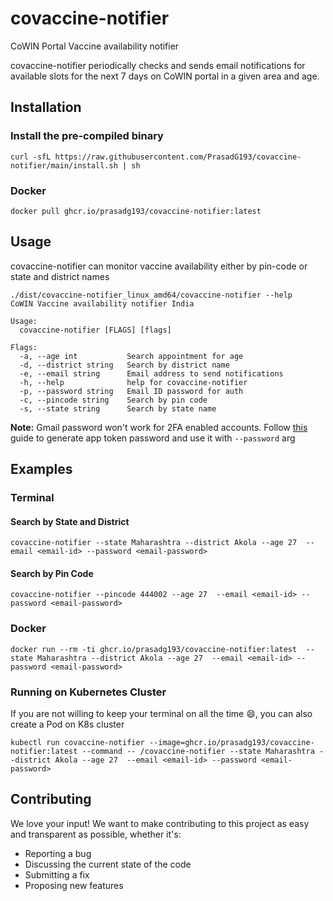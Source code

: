 # covaccine-notifier

CoWIN Portal Vaccine availability notifier

covaccine-notifier periodically checks and sends email notifications for available slots for the next 7 days on CoWIN portal in a given area and age.


## Installation

### Install the pre-compiled binary

```
curl -sfL https://raw.githubusercontent.com/PrasadG193/covaccine-notifier/main/install.sh | sh
```

### Docker
```
docker pull ghcr.io/prasadg193/covaccine-notifier:latest
```

## Usage

covaccine-notifier can monitor vaccine availability either by pin-code or state and district names

```
./dist/covaccine-notifier_linux_amd64/covaccine-notifier --help
CoWIN Vaccine availability notifier India

Usage:
  covaccine-notifier [FLAGS] [flags]

Flags:
  -a, --age int           Search appointment for age
  -d, --district string   Search by district name
  -e, --email string      Email address to send notifications
  -h, --help              help for covaccine-notifier
  -p, --password string   Email ID password for auth
  -c, --pincode string    Search by pin code
  -s, --state string      Search by state name

```

**Note:** Gmail password won't work for 2FA enabled accounts. Follow [this](https://support.google.com/accounts/answer/185833?p=InvalidSecondFactor&visit_id=637554658548216477-2576856839&rd=1) guide to generate app token password and use it with `--password` arg 

## Examples

### Terminal

#### Search by State and District

```
covaccine-notifier --state Maharashtra --district Akola --age 27  --email <email-id> --password <email-password>
```

#### Search by Pin Code

```
covaccine-notifier --pincode 444002 --age 27  --email <email-id> --password <email-password>
```

### Docker

```
docker run --rm -ti ghcr.io/prasadg193/covaccine-notifier:latest  --state Maharashtra --district Akola --age 27  --email <email-id> --password <email-password>
```

### Running on Kubernetes Cluster

If you are not willing to keep your terminal on all the time :smile:, you can also create a Pod on K8s cluster

```
kubectl run covaccine-notifier --image=ghcr.io/prasadg193/covaccine-notifier:latest --command -- /covaccine-notifier --state Maharashtra --district Akola --age 27  --email <email-id> --password <email-password>
```

## Contributing

We love your input! We want to make contributing to this project as easy and transparent as possible, whether it's:
- Reporting a bug
- Discussing the current state of the code
- Submitting a fix
- Proposing new features
